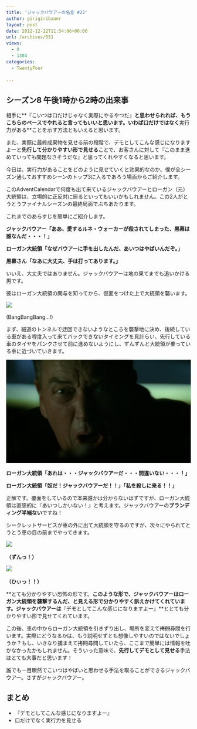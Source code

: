 ```yaml
---
title: 'ジャックバウアーの名言 #22'
author: girigiribauer
layout: post
date: 2012-12-22T11:54:06+00:00
url: /archives/551
views:
  - 0
  - 1384
categories:
  - TwentyFour

---
```

## シーズン8 午後1時から2時の出来事

相手に**『こいつは口だけじゃなく実際にやるやつだ』**と思わせられれば、もうこちらのペースでやれると言ってもいいと思います。いわば口だけではなく**実行力がある**ことを示す方法ともいえると思います。

また、実際に最終成果物を見せる前の段階で、デモとしてこんな感じになりますよーと**先行して分かりやすい形で見せる**ことで、お客さんに対して『このまま進めていっても問題なさそうだな』と思ってくれやすくなると思います。

今日は、実行力があることをどのように見せていくと効果的なのか、僕が全シーズン通しておすすめシーンのトップ3に入るであろう場面からご紹介します。

このAdventCalendarで何度も出て来ているジャックバウアーとローガン（元）大統領は、立場的に正反対に居るといってもいいかもしれません。この2人がとうとうファイナルシーズンの最終局面でぶちあたります。

これまでのあらすじを簡単にご紹介します。

**ジャックバウアー「ああ、愛するルネ・ウォーカーが殺されてしまった、黒幕は誰なんだ・・・！」**

**ローガン大統領「なぜバウアーに手を出したんだ、あいつはやばいんだぞ。」**

**黒幕さん「なあに大丈夫、手は打ってあります。」**

いいえ、大丈夫ではありません。ジャックバウアーは地の果てまでも追いかける男です。

彼はローガン大統領の関与を知ってから、仮面をつけた上で大統領を襲います。

![][1]

(BangBangBang&#8230;!)

まず、細道のトンネルで迂回できないようなところを襲撃地に決め、後続している車がある程度入って来てバックできないタイミングを見計らい、先行している車のタイヤをパンクさせて前に進めないようにし、ずんずんと大統領が乗っている車に近づいていきます。

![ローガン大統領「あれは・・・ジャックバウアーだ・・・間違いない・・・！」][2]

**ローガン大統領「あれは・・・ジャックバウアーだ・・・間違いない・・・！」**

**ローガン大統領「奴だ！ジャックバウアーだ！！」「私を殺しに来る！！」**

正解です。覆面をしているので本来誰かは分からないはずですが、ローガン大統領は直感的に『あいつしかいない！』と考えます。ジャックバウアーの**ブランディング半端ない**ですね！

シークレットサービスが車の外に出て大統領を守るのですが、次々にやられてとうとう車の目の前までやってきます。

![][3]

**（ずんっ！）**

![][4]

**（ひぃっ！！）**

**とても分かりやすい恐怖の形です。**このような形で、ジャックバウアーはローガン大統領を襲撃するんだ、と見える形で分かりやすく訴えかけてくれています。ジャックバウアーは**『デモとしてこんな感じになりますよー』**ととても分かりやすい形で見せてくれています。

この後、車の中からローガン大統領を引きずり出し、場所を変えて<del>拷問</del>尋問を行います。実際にどうなるかは、もう説明せずとも想像しやすいのではないでしょうか？もし、いきなり捕まえて~~拷問~~尋問していたら、ここまで簡単には情報を吐かなかったかもしれません。そういった意味で、**先行してデモとして見せる**手法はとても大事だと思います！

誰でも一目瞭然でこいつはやばいと思わせる手法を取ることができるジャックバウアー。さすがジャックバウアー。

## まとめ

  * 『デモとしてこんな感じになりますよー』
  * 口だけでなく実行力を見せる

 [1]: /img/2012/12/24advent22-012.png
 [2]: /img/2012/12/24advent22-022.png
 [3]: /img/2012/12/24advent22-032.png
 [4]: /img/2012/12/24advent22-042.png

